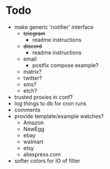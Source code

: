 # Todo
- make generic 'notifier' interface
    - ~~telegram~~
        - readme instructions
    - ~~discord~~
        - readme instructions
    - email
        - postfix compose example?
    - matrix?
    - twitter?
    - sms?
    - etch?
- trusted proxies in conf?
- log things to db for cron runs 
- comments
- provide template/example watches?
    - Amazon
    - NewEgg
    - ebay
    - walmart
    - etsy
    - aliexpress.com 
- softer colors for IO of filter